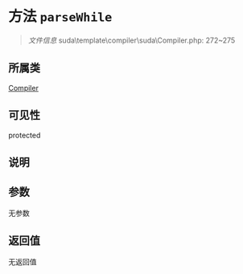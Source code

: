 # 方法 `parseWhile`

> *文件信息* suda\template\compiler\suda\Compiler.php: 272~275

## 所属类 

[Compiler](../Compiler.md)

## 可见性

protected

## 说明



## 参数


无参数


## 返回值

无返回值
